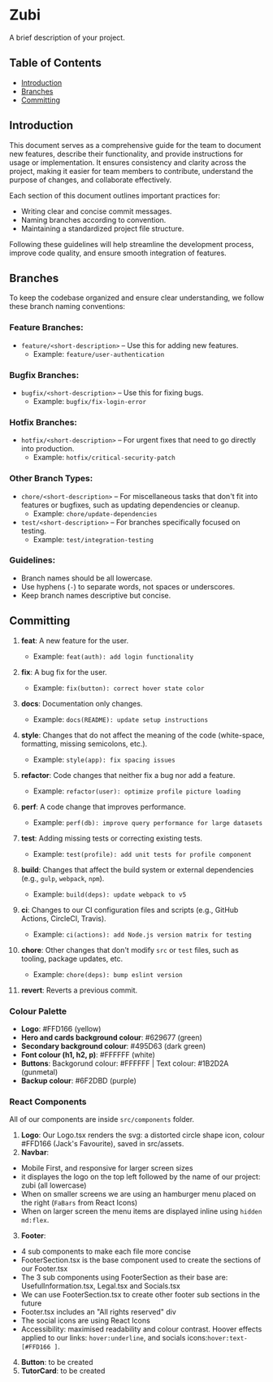 # Zubi

A brief description of your project.

## Table of Contents

- [Introduction](#introduction)
- [Branches](#branches)
- [Committing](#committing)

## Introduction

This document serves as a comprehensive guide for the team to document new features, describe their functionality, and provide instructions for usage or implementation. It ensures consistency and clarity across the project, making it easier for team members to contribute, understand the purpose of changes, and collaborate effectively.

Each section of this document outlines important practices for:

- Writing clear and concise commit messages.
- Naming branches according to convention.
- Maintaining a standardized project file structure.

Following these guidelines will help streamline the development process, improve code quality, and ensure smooth integration of features.

## Branches

To keep the codebase organized and ensure clear understanding, we follow these branch naming conventions:

### Feature Branches:
- `feature/<short-description>` – Use this for adding new features.
  - Example: `feature/user-authentication`

### Bugfix Branches:
- `bugfix/<short-description>` – Use this for fixing bugs.
  - Example: `bugfix/fix-login-error`

### Hotfix Branches:
- `hotfix/<short-description>` – For urgent fixes that need to go directly into production.
  - Example: `hotfix/critical-security-patch`

### Other Branch Types:
- `chore/<short-description>` – For miscellaneous tasks that don't fit into features or bugfixes, such as updating dependencies or cleanup.
  - Example: `chore/update-dependencies`
- `test/<short-description>` – For branches specifically focused on testing.
  - Example: `test/integration-testing`

### Guidelines:
- Branch names should be all lowercase.
- Use hyphens (`-`) to separate words, not spaces or underscores.
- Keep branch names descriptive but concise.


## Committing

1. **feat**: A new feature for the user.
   - Example: `feat(auth): add login functionality`

2. **fix**: A bug fix for the user.
   - Example: `fix(button): correct hover state color`

3. **docs**: Documentation only changes.
   - Example: `docs(README): update setup instructions`

4. **style**: Changes that do not affect the meaning of the code (white-space, formatting, missing semicolons, etc.).
   - Example: `style(app): fix spacing issues`

5. **refactor**: Code changes that neither fix a bug nor add a feature.
   - Example: `refactor(user): optimize profile picture loading`

6. **perf**: A code change that improves performance.
   - Example: `perf(db): improve query performance for large datasets`

7. **test**: Adding missing tests or correcting existing tests.
   - Example: `test(profile): add unit tests for profile component`

8. **build**: Changes that affect the build system or external dependencies (e.g., `gulp`, `webpack`, `npm`).
   - Example: `build(deps): update webpack to v5`

9. **ci**: Changes to our CI configuration files and scripts (e.g., GitHub Actions, CircleCI, Travis).
   - Example: `ci(actions): add Node.js version matrix for testing`

10. **chore**: Other changes that don't modify `src` or `test` files, such as tooling, package updates, etc.
    - Example: `chore(deps): bump eslint version`

11. **revert**: Reverts a previous commit.
### Colour Palette
- **Logo**: #FFD166 (yellow)
- **Hero and cards background colour**: #629677 (green)
- **Secondary background colour**: #495D63 (dark green)
- **Font colour (h1, h2, p)**: #FFFFFF (white)
- **Buttons**: Backgorund colour: #FFFFFF | Text colour: #1B2D2A (gunmetal)
- **Backup colour**: #6F2DBD (purple)
### React Components
All of our components are inside `src/components` folder.
1. **Logo**: Our Logo.tsx renders the svg: a distorted circle shape icon, colour #FFD166 (Jack's Favourite), saved in src/assets.
2. **Navbar**:
- Mobile First, and responsive for larger screen sizes
- it displayes the logo on the top left followed by the name of our project: zubi (all lowercase)
- When on smaller screens we are using an hamburger menu placed on the right (`FaBars` from React Icons)
- When on larger screen the menu items are displayed inline using `hidden md:flex`.
3. **Footer**:
- 4 sub components to make each file more concise
- FooterSection.tsx is the base component used to create the sections of our Footer.tsx
- The 3 sub components using FooterSection as their base are: UsefulInformation.tsx, Legal.tsx and Socials.tsx
- We can use FooterSection.tsx to create other footer sub sections in the future
- Footer.tsx includes an "All rights reserved" div
- The social icons are using React Icons
- Accessibility: maximised readability and colour contrast. Hoover effects applied to our links: `hover:underline`, and socials icons:`hover:text-[#FFD166 ]`.
4. **Button**: to be created
5. **TutorCard**: to be created